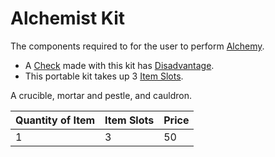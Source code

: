# Alchemist Kit

The components required to for the user to perform [Alchemy](../../../Magic/Crafting/Alchemy/Alchemy.md).

- A [Check](../../../Game%20Procedures/Core%20Procedures/Check.md) made with this kit has [Disadvantage](../../../Game%20Procedures/Die%20Rolling%20Mechanics/Disadvantage.md).
- This portable kit takes up 3 [Item Slots](../../../Player%20Characters/Derived%20Statistics/Item%20Slots.md).

A crucible, mortar and pestle, and cauldron.

| Quantity of Item | Item Slots | Price |
| ---------------- | ---------- | ----- |
| 1                | 3          | 50    |
